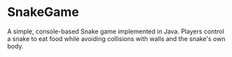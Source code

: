# SnakeGame
A simple, console-based Snake game implemented in Java. Players control a snake to eat food while avoiding collisions with walls and the snake's own body.

